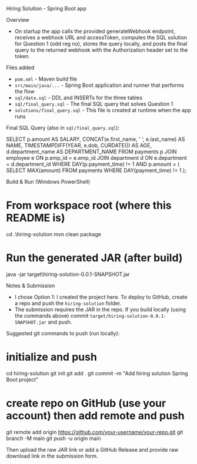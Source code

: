 Hiring Solution - Spring Boot app

Overview
- On startup the app calls the provided generateWebhook endpoint, receives a webhook URL and accessToken, computes the SQL solution for Question 1 (odd reg no), stores the query locally, and posts the final query to the returned webhook with the Authorization header set to the token.

Files added
- `pom.xml` - Maven build file
- `src/main/java/...` - Spring Boot application and runner that performs the flow
- `sql/data.sql` - DDL and INSERTs for the three tables
- `sql/final_query.sql` - The final SQL query that solves Question 1
- `solutions/final_query.sql` - This file is created at runtime when the app runs

Final SQL Query (also in `sql/final_query.sql`):

SELECT p.amount AS SALARY,
       CONCAT(e.first_name, ' ', e.last_name) AS NAME,
       TIMESTAMPDIFF(YEAR, e.dob, CURDATE()) AS AGE,
       d.department_name AS DEPARTMENT_NAME
FROM payments p
JOIN employee e ON p.emp_id = e.emp_id
JOIN department d ON e.department = d.department_id
WHERE DAY(p.payment_time) != 1
  AND p.amount = (
    SELECT MAX(amount) FROM payments WHERE DAY(payment_time) != 1
  );

Build & Run (Windows PowerShell)

# From workspace root (where this README is)
cd .\hiring-solution
mvn clean package
# Run the generated JAR (after build)
java -jar target\hiring-solution-0.0.1-SNAPSHOT.jar

Notes & Submission
- I chose Option 1: I created the project here. To deploy to GitHub, create a repo and push the `hiring-solution` folder.
- The submission requires the JAR in the repo. If you build locally (using the commands above) commit `target/hiring-solution-0.0.1-SNAPSHOT.jar` and push.

Suggested git commands to push (run locally):

# initialize and push
cd hiring-solution
git init
git add .
git commit -m "Add hiring solution Spring Boot project"
# create repo on GitHub (use your account) then add remote and push
git remote add origin https://github.com/your-username/your-repo.git
git branch -M main
git push -u origin main

Then upload the raw JAR link or add a GitHub Release and provide raw download link in the submission form.

